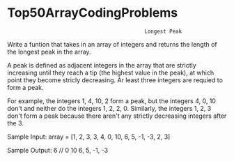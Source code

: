 # Top50ArrayCodingProblems

                                                Longest Peak
                                                
Write a funtion that takes in an array of integers and returns the length of the longest peak in the array.

A peak is defined as adjacent integers in the array that are strictly increasing until they reach a tip (the highest value in the peak), at which point they become stricly decreasing. Ar least three integers are requied to form a peak.

For example, the integers 1, 4, 10, 2 form a peak, but the integers 4, 0, 10 don't and neither do the integers 1, 2, 2, 0. 
Similarly, the integers 1, 2, 3 don't form a peak because there aren't any strictly decreasing integers after the 3.

Sample Input:
array = [1, 2, 3, 3, 4, 0, 10, 6, 5, -1, -3, 2, 3]

Sample Output:
6 // 0 10 6, 5, -1, -3


